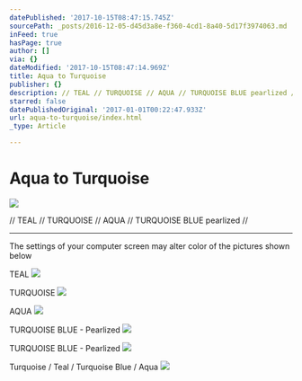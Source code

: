 ```yaml
---
datePublished: '2017-10-15T08:47:15.745Z'
sourcePath: _posts/2016-12-05-d45d3a8e-f360-4cd1-8a40-5d17f3974063.md
inFeed: true
hasPage: true
author: []
via: {}
dateModified: '2017-10-15T08:47:14.969Z'
title: Aqua to Turquoise
publisher: {}
description: // TEAL // TURQUOISE // AQUA // TURQUOISE BLUE pearlized //
starred: false
datePublishedOriginal: '2017-01-01T00:22:47.933Z'
url: aqua-to-turquoise/index.html
_type: Article

---
```

# Aqua to Turquoise
![](https://the-grid-user-content.s3-us-west-2.amazonaws.com/df53e5db-8a0c-471e-97f3-139f51c9b3a6.jpg)

// TEAL // TURQUOISE // AQUA // TURQUOISE BLUE pearlized //

---

The settings of your computer screen may alter color of the pictures shown below

TEAL
![](https://the-grid-user-content.s3-us-west-2.amazonaws.com/e114c89f-cada-4a38-bc9f-685cfd8c9a50.jpg)

TURQUOISE
![](https://the-grid-user-content.s3-us-west-2.amazonaws.com/63799be0-298c-4677-8d3f-d35e2ec60196.jpg)

AQUA
![](https://the-grid-user-content.s3-us-west-2.amazonaws.com/d0d2d270-a1ef-42c6-8849-e21f2db802e4.jpg)

TURQUOISE BLUE - Pearlized
![](https://the-grid-user-content.s3-us-west-2.amazonaws.com/4c9f6844-3972-49ae-8b8d-34e1a87817d4.jpg)

TURQUOISE BLUE - Pearlized
![](https://the-grid-user-content.s3-us-west-2.amazonaws.com/af39f462-3dc8-4326-995d-542c388a0d9a.jpg)

Turquoise / Teal / Turquoise Blue / Aqua
![](https://the-grid-user-content.s3-us-west-2.amazonaws.com/ae2a1106-399b-4784-82cc-67baad45ee8c.jpg)
